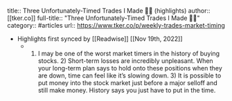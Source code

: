 title:: Three Unfortunately-Timed Trades I Made 🤦‍♂️ (highlights)
author:: [[tker.co]]
full-title:: "Three Unfortunately-Timed Trades I Made 🤦‍♂️"
category:: #articles
url:: https://www.tker.co/p/weekly-trades-market-timing

- Highlights first synced by [[Readwise]] [[Nov 19th, 2022]]
	- 1) I may be one of the worst market timers in the history of buying stocks. 2) Short-term losses are incredibly unpleasant. When your long-term plan says to hold onto these positions when they are down, time can feel like it’s slowing down. 3) It is possible to put money into the stock market just before a major selloff and still make money. History says you just have to put in the time.